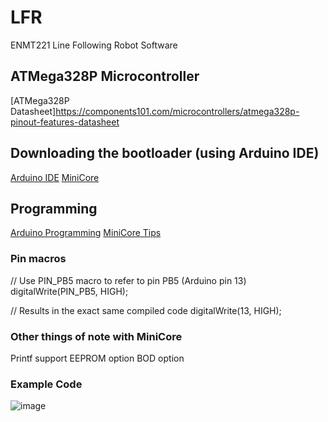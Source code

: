 # LFR
ENMT221 Line Following Robot Software

## ATMega328P Microcontroller
[ATMega328P Datasheet]https://components101.com/microcontrollers/atmega328p-pinout-features-datasheet

## Downloading the bootloader (using Arduino IDE)
[Arduino IDE](https://docs.arduino.cc/software/ide/)
[MiniCore](https://github.com/MCUdude/MiniCore#how-to-install)


## Programming
[Arduino Programming](https://docs.arduino.cc/programming/)
[MiniCore Tips](https://github.com/MCUdude/MiniCore#how-to-install)

### Pin macros
// Use PIN_PB5 macro to refer to pin PB5 (Arduino pin 13)
digitalWrite(PIN_PB5, HIGH);

// Results in the exact same compiled code
digitalWrite(13, HIGH);

### Other things of note with MiniCore
Printf support
EEPROM option
BOD option


### Example Code
![image](https://github.com/user-attachments/assets/1dcd34ce-a26a-4fc3-a142-9096b09b8416)
